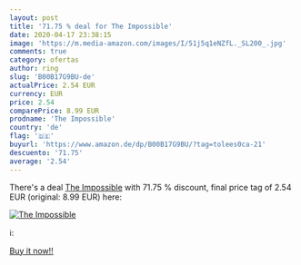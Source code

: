 ```yaml
---
layout: post
title: '71.75 % deal for The Impossible'
date: 2020-04-17 23:38:15
image: 'https://m.media-amazon.com/images/I/51j5q1eNZfL._SL200_.jpg'
comments: true
category: ofertas
author: ring
slug: 'B00B17G9BU-de'
actualPrice: 2.54 EUR
currency: EUR
price: 2.54
comparePrice: 8.99 EUR
prodname: 'The Impossible'
country: 'de'
flag: '🇩🇪'
buyurl: 'https://www.amazon.de/dp/B00B17G9BU/?tag=tolees0ca-21'
descuento: '71.75'
average: '2.54'
---
```


There's a deal [The Impossible](https://www.amazon.de/dp/B00B17G9BU/?tag=tolees0ca-21)  with  71.75 % discount, final price tag of  2.54 EUR (original: 8.99 EUR) here:

[![The Impossible](https://m.media-amazon.com/images/I/51j5q1eNZfL._SL200_.jpg)](https://www.amazon.de/dp/B00B17G9BU/?tag=tolees0ca-21)

ℹ️:


[Buy it now!!](https://www.amazon.de/dp/B00B17G9BU/?tag=tolees0ca-21)
